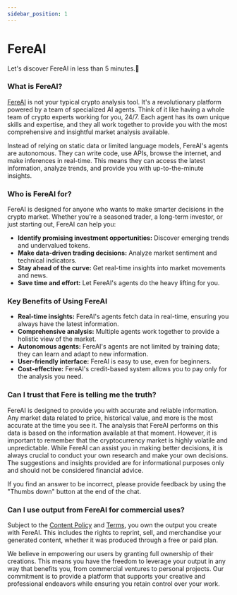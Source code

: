 ```yaml
---
sidebar_position: 1
---
```


# FereAI

Let's discover FereAI in less than 5 minutes.🤝

### What is FereAI?

[FereAI](https://www.fereai.xyz) is not your typical crypto analysis tool. It's a revolutionary platform powered by a team of specialized AI agents. Think of it like having a whole team of crypto experts working for you, 24/7. Each agent has its own unique skills and expertise, and they all work together to provide you with the most comprehensive and insightful market analysis available.

Instead of relying on static data or limited language models, FereAI's agents are autonomous. They can write code, use APIs, browse the internet, and make inferences in real-time. This means they can access the latest information, analyze trends, and provide you with up-to-the-minute insights.

### Who is FereAI for?

FereAI is designed for anyone who wants to make smarter decisions in the crypto market. Whether you're a seasoned trader, a long-term investor, or just starting out, FereAI can help you:

- **Identify promising investment opportunities:** Discover emerging trends and undervalued tokens.
- **Make data-driven trading decisions:** Analyze market sentiment and technical indicators.
- **Stay ahead of the curve:** Get real-time insights into market movements and news.
- **Save time and effort:** Let FereAI's agents do the heavy lifting for you.

### Key Benefits of Using FereAI

- **Real-time insights:** FereAI's agents fetch data in real-time, ensuring you always have the latest information.
- **Comprehensive analysis:** Multiple agents work together to provide a holistic view of the market.
- **Autonomous agents:** FereAI's agents are not limited by training data; they can learn and adapt to new information.
- **User-friendly interface:** FereAI is easy to use, even for beginners.
- **Cost-effective:** FereAI's credit-based system allows you to pay only for the analysis you need.


### Can I trust that Fere is telling me the truth?

FereAI is designed to provide you with accurate and reliable information. Any market data related to price, historical value, and more is the most accurate at the time you see it. The analysis that FereAI performs on this data is based on the information available at that moment. However, it is important to remember that the cryptocurrency market is highly volatile and unpredictable. While FereAI can assist you in making better decisions, it is always crucial to conduct your own research and make your own decisions. The suggestions and insights provided are for informational purposes only and should not be considered financial advice.

If you find an answer to be incorrect, please provide feedback by using the "Thumbs down" button at the end of the chat.

### Can I use output from FereAI for commercial uses?

Subject to the [Content Policy](#) and [Terms](#), you own the output you create with FereAI. This includes the rights to reprint, sell, and merchandise your generated content, whether it was produced through a free or paid plan.

We believe in empowering our users by granting full ownership of their creations. This means you have the freedom to leverage your output in any way that benefits you, from commercial ventures to personal projects. Our commitment is to provide a platform that supports your creative and professional endeavors while ensuring you retain control over your work.
